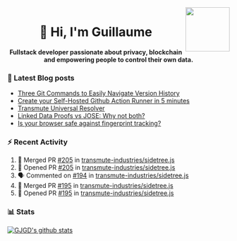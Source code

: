 <img align='right' src='https://user-images.githubusercontent.com/5713670/87202985-820dcb80-c2b6-11ea-9f56-7ec461c497c3.gif' width='100"'>

<h1 align="center">👋 Hi, I'm Guillaume</h1>
<h4 align="center">Fullstack developer passionate about privacy, blockchain and empowering people to control their own data.

### 📝 Latest Blog posts

<!-- BLOG-POST-LIST:START -->
- [Three Git Commands to Easily Navigate Version History](https://gjgd.medium.com/three-git-commands-to-easily-navigate-version-history-95998c391353?source=rss-35e0d58bf235------2)
- [Create your Self-Hosted Github Action Runner in 5 minutes](https://gjgd.medium.com/create-your-self-hosted-github-action-runner-in-5-minutes-a9eff615edc4?source=rss-35e0d58bf235------2)
- [Transmute Universal Resolver](https://medium.com/transmute-techtalk/transmute-universal-resolver-b6c8509858f?source=rss-35e0d58bf235------2)
- [Linked Data Proofs vs JOSE: Why not both?](https://medium.com/transmute-techtalk/linked-data-proofs-vs-jose-why-not-both-1594393418cc?source=rss-35e0d58bf235------2)
- [Is your browser safe against fingerprint tracking?](https://gjgd.medium.com/is-your-browser-safe-against-fingerprint-tracking-6126952b805b?source=rss-35e0d58bf235------2)
<!-- BLOG-POST-LIST:END -->

### :zap: Recent Activity

<!--START_SECTION:activity-->
1. 🎉 Merged PR [#205](https://github.com/transmute-industries/sidetree.js/pull/205) in [transmute-industries/sidetree.js](https://github.com/transmute-industries/sidetree.js)
2. 💪 Opened PR [#205](https://github.com/transmute-industries/sidetree.js/pull/205) in [transmute-industries/sidetree.js](https://github.com/transmute-industries/sidetree.js)
3. 🗣 Commented on [#194](https://github.com/transmute-industries/sidetree.js/issues/194) in [transmute-industries/sidetree.js](https://github.com/transmute-industries/sidetree.js)
4. 🎉 Merged PR [#195](https://github.com/transmute-industries/sidetree.js/pull/195) in [transmute-industries/sidetree.js](https://github.com/transmute-industries/sidetree.js)
5. 💪 Opened PR [#195](https://github.com/transmute-industries/sidetree.js/pull/195) in [transmute-industries/sidetree.js](https://github.com/transmute-industries/sidetree.js)
<!--END_SECTION:activity-->

### 📊 Stats

[![GJGD's github stats](https://github-readme-stats.vercel.app/api?username=gjgd&count_private=true&show_icons=true&custom_title=My%20Github%20Stats)](https://github.com/anuraghazra/github-readme-stats)
